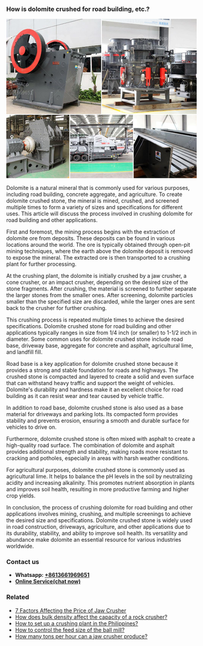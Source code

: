 <h3>How is dolomite crushed for road building, etc.?</h3><img src='1701744994.jpg' alt=''><p>Dolomite is a natural mineral that is commonly used for various purposes, including road building, concrete aggregate, and agriculture. To create dolomite crushed stone, the mineral is mined, crushed, and screened multiple times to form a variety of sizes and specifications for different uses. This article will discuss the process involved in crushing dolomite for road building and other applications.</p><p>First and foremost, the mining process begins with the extraction of dolomite ore from deposits. These deposits can be found in various locations around the world. The ore is typically obtained through open-pit mining techniques, where the earth above the dolomite deposit is removed to expose the mineral. The extracted ore is then transported to a crushing plant for further processing.</p><p>At the crushing plant, the dolomite is initially crushed by a jaw crusher, a cone crusher, or an impact crusher, depending on the desired size of the stone fragments. After crushing, the material is screened to further separate the larger stones from the smaller ones. After screening, dolomite particles smaller than the specified size are discarded, while the larger ones are sent back to the crusher for further crushing.</p><p>This crushing process is repeated multiple times to achieve the desired specifications. Dolomite crushed stone for road building and other applications typically ranges in size from 1/4 inch (or smaller) to 1-1/2 inch in diameter. Some common uses for dolomite crushed stone include road base, driveway base, aggregate for concrete and asphalt, agricultural lime, and landfill fill.</p><p>Road base is a key application for dolomite crushed stone because it provides a strong and stable foundation for roads and highways. The crushed stone is compacted and layered to create a solid and even surface that can withstand heavy traffic and support the weight of vehicles. Dolomite's durability and hardness make it an excellent choice for road building as it can resist wear and tear caused by vehicle traffic.</p><p>In addition to road base, dolomite crushed stone is also used as a base material for driveways and parking lots. Its compacted form provides stability and prevents erosion, ensuring a smooth and durable surface for vehicles to drive on.</p><p>Furthermore, dolomite crushed stone is often mixed with asphalt to create a high-quality road surface. The combination of dolomite and asphalt provides additional strength and stability, making roads more resistant to cracking and potholes, especially in areas with harsh weather conditions.</p><p>For agricultural purposes, dolomite crushed stone is commonly used as agricultural lime. It helps to balance the pH levels in the soil by neutralizing acidity and increasing alkalinity. This promotes nutrient absorption in plants and improves soil health, resulting in more productive farming and higher crop yields.</p><p>In conclusion, the process of crushing dolomite for road building and other applications involves mining, crushing, and multiple screenings to achieve the desired size and specifications. Dolomite crushed stone is widely used in road construction, driveways, agriculture, and other applications due to its durability, stability, and ability to improve soil health. Its versatility and abundance make dolomite an essential resource for various industries worldwide.</p><h3>Contact us</h3><ul><li><strong>Whatsapp:&nbsp;<a href="https://wa.me/8613661969651">+8613661969651</a></strong></li><li><a href="https://swt.shibang-china.com/?git&amp;zhl&amp;How is dolomite crushed for road building etc"><strong>Online Service(chat now)</strong></a></li></ul><h3>Related</h3><ul><li><a href='7 Factors Affecting the Price of Jaw Crusher.md'>7 Factors Affecting the Price of Jaw Crusher</a></li><li><a href='How does bulk density affect the capacity of a rock crusher.md'>How does bulk density affect the capacity of a rock crusher?</a></li><li><a href='How to set up a crushing plant in the Philippines.md'>How to set up a crushing plant in the Philippines?</a></li><li><a href='How to control the feed size of the ball mill.md'>How to control the feed size of the ball mill?</a></li><li><a href='How many tons per hour can a jaw crusher produce.md'>How many tons per hour can a jaw crusher produce?</a></li></ul>